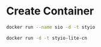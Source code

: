 # Create Container

```bash
docker run --name sio -d -t styio
```

```bash
docker run -d -t styio-lite-cn
```
